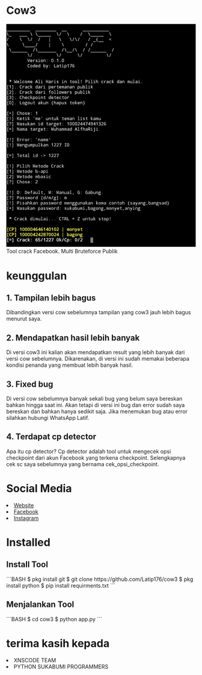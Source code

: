 <h1>Cow3</h1>
<img src="img/Screenshot_20211123-213523_Pydroid 3.jpg"></img><br/>
Tool crack Facebook. Multi Bruteforce Publik
<h1>keunggulan</h1>
<h2>1. Tampilan lebih bagus</h2>
<p>Dibandingkan versi cow sebelumnya tampilan yang cow3 jauh lebih bagus menurut saya.</p>
<h2>2. Mendapatkan hasil lebih banyak</h2>
<p>Di versi cow3 ini kalian akan mendapatkan result yang lebih banyak dari versi cow sebelumnya. Dikarenakan, di versi ini sudah memakai beberapa kondisi penanda yang membuat lebih banyak hasil.</p>
<h2>3. Fixed bug</h2>
<p>Di versi cow sebelumnya banyak sekali bug yang belum saya bereskan bahkan hingga saat ini. Akan tetapi di versi ini bug dan error sudah saya bereskan dan bahkan hanya sedikit saja. Jika menemukan bug atau error silahkan hubungi WhatsApp Latif.</p>
<h2>4. Terdapat cp detector</h2>
<p>Apa itu cp detector? Cp detector adalah tool untuk mengecek opsi checkpoint dari akun Facebook yang terkena checkpoint. Selengkapnya cek sc saya sebelumnya yang bernama cek_opsi_checkpoint.</p>
<h1>Social Media</h1>
<li><a href="https://latip176.my.id/">Website</a></li>
<li><a href="https://www.facebook.com/latip176.my.id">Facebook</a></li>
<li><a href="https://www.instagram.com/latif176_">Instagram</a></li>
<h1>Installed</h1>
<h2>Install Tool</h2>
```BASH
$ pkg install git
$ git clone https://github.com/Latip176/cow3
$ pkg install python
$ pip install requirments.txt
```
<h2>Menjalankan Tool</h2>
```BASH
$ cd cow3
$ python app.py
```
<h1>terima kasih kepada</h1>
<li>XNSCODE TEAM</li>
<li>PYTHON SUKABUMI PROGRAMMERS</li>
